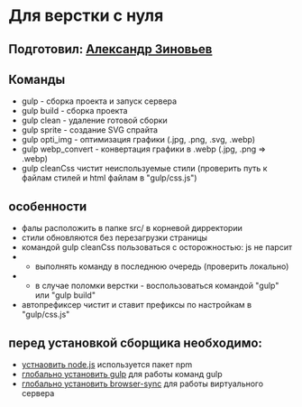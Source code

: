 Для верстки с нуля
=====================

Подготовил: [Александр Зиновьев](http://uzinok.ru/)
-----------------------------------

Команды
-----------------------------------

* gulp - сборка проекта и запуск сервера
* gulp build - сборка проекта
* gulp clean - удаление готовой сборки
* gulp sprite - создание SVG спрайта
* gulp opti_img - оптимизация графики (.jpg, .png, .svg, .webp)
* gulp webp_convert - конвертация графики в .webp (.jpg, .png => .webp)
* gulp cleanCss чистит неиспользуемые стили (проверить путь к файлам стилей и html файлам в "gulp/css.js")

особенности
-----------------------------------

* фалы расположить в папке src/ в корневой дирректории
* стили обновляются без перезагрузки страницы
* командой gulp cleanCss пользоваться с осторожностью: js не парсит
* * выполнять команду в последнюю очередь (проверить локально)
* * в случае поломки верстки - воспользоваться командой "gulp" или "gulp build"
* автопрефиксер чистит и ставит префиксы по настройкам в "gulp/css.js"

перед установкой сборщика необходимо:
-----------------------------------

* [устнаовить node.js](https://nodejs.org/) используется пакет npm
* [глобально установить gulp](https://gulpjs.com/) для работы команд gulp
* [глобально установить browser-sync](https://browsersync.io/) для работы виртуального сервера
